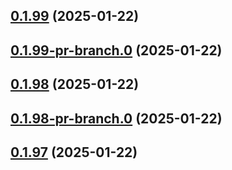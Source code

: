 ## [0.1.99](https://github.com/latha-414/AWS-CICD-web-app/compare/v0.1.99-pr-branch.0...v0.1.99) (2025-01-22)



## [0.1.99-pr-branch.0](https://github.com/latha-414/AWS-CICD-web-app/compare/v0.1.98...v0.1.99-pr-branch.0) (2025-01-22)



## [0.1.98](https://github.com/latha-414/AWS-CICD-web-app/compare/v0.1.98-pr-branch.0...v0.1.98) (2025-01-22)



## [0.1.98-pr-branch.0](https://github.com/latha-414/AWS-CICD-web-app/compare/v0.1.97...v0.1.98-pr-branch.0) (2025-01-22)



## [0.1.97](https://github.com/latha-414/AWS-CICD-web-app/compare/v0.1.97-pr-branch.0...v0.1.97) (2025-01-22)



